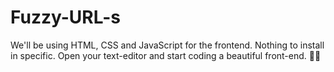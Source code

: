 # Fuzzy-URL-s
We'll be using HTML, CSS and JavaScript for the frontend. Nothing to install in specific. Open your text-editor and start coding a beautiful front-end.
📝📅
